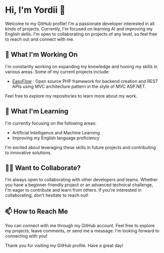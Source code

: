 # Hi, I'm Yordii 👋

Welcome to my GitHub profile! I'm a passionate developer interested in all kinds of projects. Currently, I'm focused on learning AI and improving my English skills. I'm open to collaborating on projects of any level, so feel free to reach out and connect with me.

## 🔭 What I'm Working On

I'm constantly working on expanding my knowledge and honing my skills in various areas. Some of my current projects include:

- [EasyFlow](https://github.com/Yordii-CE/easyflow) : Open source PHP framework for backend creation and REST APIs using MVC architecture pattern in the style of MVC ASP.NET.

Feel free to explore my repositories to learn more about my work.

## 🌱 What I'm Learning

I'm currently focusing on the following areas:

- Artificial Intelligence and Machine Learning
- Improving my English language proficiency

I'm excited about leveraging these skills in future projects and contributing to innovative solutions.

## 👯‍♀️ Want to Collaborate?

I'm always open to collaborating with other developers and teams. Whether you have a beginner-friendly project or an advanced technical challenge, I'm eager to contribute and learn from others. If you're interested in collaborating, don't hesitate to reach out!

## 📫 How to Reach Me

You can connect with me through my GitHub account. Feel free to explore my projects, leave comments, or send me a message. I'm looking forward to connecting with you!

Thank you for visiting my GitHub profile. Have a great day!
